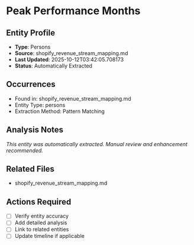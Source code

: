 # Peak Performance Months

## Entity Profile
- **Type**: Persons
- **Source**: shopify_revenue_stream_mapping.md
- **Last Updated**: 2025-10-12T03:42:05.708173
- **Status**: Automatically Extracted

## Occurrences
- Found in: shopify_revenue_stream_mapping.md
- Entity Type: persons
- Extraction Method: Pattern Matching

## Analysis Notes
*This entity was automatically extracted. Manual review and enhancement recommended.*

## Related Files
- shopify_revenue_stream_mapping.md

## Actions Required
- [ ] Verify entity accuracy
- [ ] Add detailed analysis
- [ ] Link to related entities
- [ ] Update timeline if applicable
